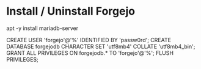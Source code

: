 # Install / Uninstall Forgejo

apt -y install mariadb-server

CREATE USER 'forgejo'@'%' IDENTIFIED BY 'passw0rd';
CREATE DATABASE forgejodb CHARACTER SET 'utf8mb4' COLLATE 'utf8mb4_bin';
GRANT ALL PRIVILEGES ON forgejodb.* TO 'forgejo'@'%';
FLUSH PRIVILEGES;
